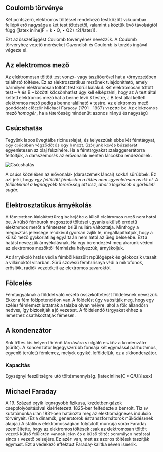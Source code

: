 ## Coulomb törvénye

Két pontszerű, elektromos töltéssel rendelkező test között vákuumban fellépő erő nagysága a két test töltésétől, valamint a köztük lévő távolságtól függ ([latex inline]F = k • Q, • Q2 / r2[/latex]).

Ezt az összefüggést Coulomb törvényének nevezzük. A Coulomb törvényhez vezető méréseket Cavendish és Coulomb is torziós ingával végezte el.

## Az elektromos mező

Az elektromosan töltött test vonzó- vagy taszítóerővel hat a környezetében található töltésre. Ez az elektrosztatikus mezőnek tulajdonítható, amely bármilyen elektromosan töltött test körül kialakul. Két elektromosan töltött test – A és B – közötti kölcsönhatást úgy kell elképzelni, hogy az A test által keltett elektromos mező hat a benne lévő B testre, a B test által keltett elektromos mező pedig a benne található A testre. Az elektromos mező gondolatát először Michael Faraday (1791 – 1867) vezette be. Az elektromos mező *homogén*, ha a térerősség mindenütt azonos irányú és nagyságú

## Csúcshatás

Tegyünk lapos üvegtálba ricinusolajat, és helyezzünk ebbe két fémtárgyat, egy csúcsban végződőt és egy lemezt. Szórjunk kevés búzadarát egyenletesen az olaj felszínére. Ha a fémtárgyakat szalaggenerátorral feltöltjük, a daraszemcsék az erővonalak mentén láncokba rendeződnek.

![Csúcshatás](http://i.imgur.com/JWxwflL.png)

A csúcs közelében az erővonalak (daraszemek láncai) sokkal sűrűbbek. Ez azt jelzi, hogy *egy feltöltött fémtesten a töltés nem egyenletesen oszlik el. A felületeknél a legnagyobb térerősség ott lesz, ahol a legkisebb a görbületi sugár.*
 
## Elektrosztatikus árnyékolás

A fémtestben kialakított üreg belsejébe a külső elektromos mező nem hatol be. A külső fémburok megosztott töltései ugyanis a külső eredetű elektromos mezőt a fémtesten belül nullára változtatja. Minthogy a megosztás jelensége rendkívül gyorsan zajlik le, megállapíthatjuk, hogy a külső mező gyakorlatilag egyáltalán nem hatol az üreg belsejébe. Ezt a hatást nevezzük árnyékolásnak. Ha egy berendezést meg akarunk védeni az elektromos mezőktől, fémházba helyezzük, árnyékoljuk.

Az árnyékoló hatás védi a fémből készült repülőgépek és gépkocsik utasait a villámoktól viharban. Sűrű szövésű fémharisnya védi a mikrofonok, erősítők, rádiók vezetékeit az elektromos zavaroktól.

## Földelés

Fémtárgyaknak a földdel való vezető összeköttetését földelésnek nevezzük. Ekkor a fém földpotenciálon van. A földelést úgy valósítják meg, hogy egy széles fémlemezt juttatnak a talajba olyan mélyre, ahol a föld állandóan nedves, így biztosítják a jó vezetést. A földelendő tárgyakat ehhez a lemezhez csatlakoztatják fémesen.

## A kondenzátor

Sok töltés kis helyen történő tárolására szolgáló eszköz a kondenzátor (sűrítő). A kondenzátor legegyszerűbb formája két egymással párhuzamos, egyenlő területű fémlemez, melyek egyikét leföldeljük, ez a síkkondenzátor.

### Kapacitás

Egységnyi feszültségre jutó töltésmennyiség. [latex inline]C = Q/U[/latex]

## Michael Faraday

A 19. Század egyik legnagyobb fizikusa, kezdetben gázok cseppfolyósításával kísérletezett. 1825-ben felfedezte a benzolt. Tíz év kutatómunka után 1831-ben határozta meg az elektromágneses indukció törvényeit. (Ez a dinamók, generátorok éstranszformátorok működésének alapja.) A statikus elektromosságban folytatott munkája során Faraday szemléltette, hogy az elektromos töltések csak az elektromosan töltött vezető külső felületén vannak jelen és a külső töltés semmilyen hatással sincs a vezető belsejére. Ez azért van, mert az azonos töltések taszítják egymást. Ezt a védekező effektust Faraday-kalitka néven ismerik.
